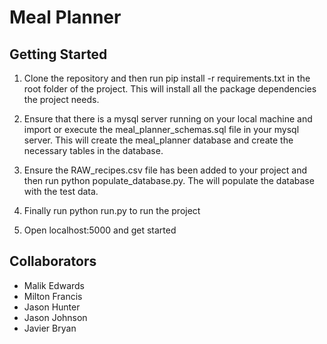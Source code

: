 # Meal Planner

## Getting Started

1. Clone the repository and then run pip install -r requirements.txt in the root folder of the project.
    This will install all the package dependencies the project needs.

2. Ensure that there is a mysql server running on your local machine and import or execute the 
    meal_planner_schemas.sql file in your mysql server. This will create the meal_planner database 
    and create the necessary tables in the database.

3. Ensure the RAW_recipes.csv file has been added to your project and then run python populate_database.py.
    The will populate the database with the test data.

4. Finally run python run.py to run the project

5. Open localhost:5000 and get started


## Collaborators 

- Malik Edwards
- Milton Francis
- Jason Hunter
- Jason Johnson
- Javier Bryan

